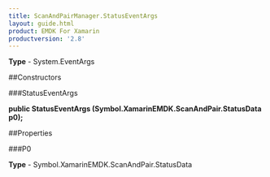 ```yaml
---
title: ScanAndPairManager.StatusEventArgs
layout: guide.html
product: EMDK For Xamarin 
productversion: '2.8' 
---
```


    

**Type** - System.EventArgs

##Constructors

###StatusEventArgs

**public StatusEventArgs (Symbol.XamarinEMDK.ScanAndPair.StatusData p0);**


        

##Properties

###P0

        

**Type** - Symbol.XamarinEMDK.ScanAndPair.StatusData
